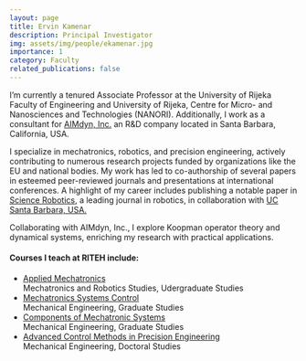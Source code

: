 ```yaml
---
layout: page
title: Ervin Kamenar
description: Principal Investigator
img: assets/img/people/ekamenar.jpg
importance: 1
category: Faculty
related_publications: false
---
```


I’m currently a tenured Associate Professor at the University of Rijeka Faculty of Engineering and University of Rijeka, Centre for Micro- and Nanosciences and Technologies (NANORI). Additionally, I work as a consultant for <a href="https://aimdyn.com/"> AIMdyn, Inc.</a> an R&D company located in Santa Barbara, California, USA.

I specialize in mechatronics, robotics, and precision engineering, actively contributing to numerous research projects funded by organizations like the EU and national bodies. My work has led to co-authorship of several papers in esteemed peer-reviewed journals and presentations at international conferences. A highlight of my career includes publishing a notable paper in <a href="https://www.science.org/doi/abs/10.1126/scirobotics.add6864">Science Robotics</a>, a leading journal in robotics, in collaboration with <a href="https://mgroup.me.ucsb.edu/">UC Santa Barbara, USA.</a>

Collaborating with AIMdyn, Inc., I explore Koopman operator theory and dynamical systems, enriching my research with practical applications.

#### Courses I teach at RITEH include:

<ul>
    <li><a href="/teaching/AM/">Applied Mechatronics</a></li> Mechatronics and Robotics Studies, Udergraduate Studies
    <li><a href="/teaching/UMS/">Mechatronics Systems Control</a></li> Mechanical Engineering, Graduate Studies
    <li><a href="/teaching/KMS/">Components of Mechatronic Systems</a></li> Mechanical Engineering, Graduate Studies
    <li><a href="/teaching/ACMPE/">Advanced Control Methods in Precision Engineering</a></li> Mechanical Engineering, Doctoral Studies
</ul>
